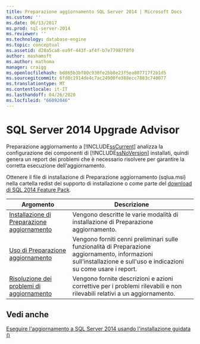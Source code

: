 ```yaml
---
title: Preparazione aggiornamento SQL Server 2014 | Microsoft Docs
ms.custom: ''
ms.date: 06/13/2017
ms.prod: sql-server-2014
ms.reviewer: ''
ms.technology: database-engine
ms.topic: conceptual
ms.assetid: d28a5ca8-ea9f-443f-af4f-b7e77987f8f0
author: mashamsft
ms.author: mathoma
manager: craigg
ms.openlocfilehash: bd865b3bf80c930fe2bb8e23f5ea807717f2b1d5
ms.sourcegitcommit: 6fd8c1914de4c7ac24900fe388ecc7883c740077
ms.translationtype: MT
ms.contentlocale: it-IT
ms.lasthandoff: 04/26/2020
ms.locfileid: "66092046"
---
```

# <a name="sql-server-2014-upgrade-advisor"></a>SQL Server 2014 Upgrade Advisor
  Preparazione aggiornamento a [!INCLUDE[ssCurrent](../../includes/sscurrent-md.md)] analizza la configurazione dei componenti di [!INCLUDE[ssNoVersion](../../includes/ssnoversion-md.md)] installati, quindi genera un report dei problemi che è necessario risolvere per garantire la corretta esecuzione dell'aggiornamento.  
  
 Ottenere il file di installazione di Preparazione aggiornamento (sqlua.msi) nella cartella redist del supporto di installazione o come parte del [download di SQL 2014 Feature Pack](https://www.microsoft.com/download/details.aspx?id=42295).  
  
|Argomento|Descrizione|  
|-----------|-----------------|  
|[Installazione di Preparazione aggiornamento](../../../2014/sql-server/install/installing-upgrade-advisor.md)|Vengono descritte le varie modalità di installazione di Preparazione aggiornamento.|  
|[Uso di Preparazione aggiornamento](../../../2014/sql-server/install/working-with-upgrade-advisor.md)|Vengono forniti cenni preliminari sulle funzionalità di Preparazione aggiornamento, informazioni sull'installazione e sull'uso e indicazioni su come usare i report.|  
|[Risoluzione dei problemi di aggiornamento](../../../2014/sql-server/install/resolving-upgrade-issues.md)|Vengono fornite descrizioni e azioni correttive per i problemi rilevabili e non rilevabili relativi a un aggiornamento.|  
  
## <a name="see-also"></a>Vedi anche  
 [Eseguire l'aggiornamento a SQL Server 2014 usando l'installazione guidata &#40;&#41;](../../database-engine/install-windows/upgrade-sql-server-using-the-installation-wizard-setup.md)  
  
  
